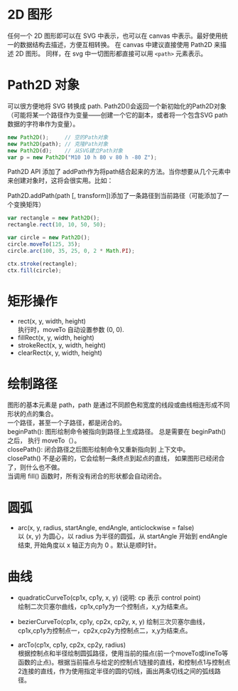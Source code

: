 # 2D 图形
任何一个 2D 图形即可以在 SVG 中表示，也可以在 canvas 中表示。最好使用统一的数据结构去描述，方便互相转换。
在 canvas 中建议直接使用 Path2D 来描述 2D 图形。
同样，在 svg 中一切图形都直接可以用 `<path>` 元素表示。  


# Path2D 对象
可以很方便地将 SVG 转换成 path. 
Path2D()会返回一个新初始化的Path2D对象（可能将某一个路径作为变量——创建一个它的副本，或者将一个包含SVG path数据的字符串作为变量）。   
```js
new Path2D();     // 空的Path对象
new Path2D(path); // 克隆Path对象
new Path2D(d);    // 从SVG建立Path对象
var p = new Path2D("M10 10 h 80 v 80 h -80 Z");
```
Path2D API 添加了 addPath作为将path结合起来的方法。当你想要从几个元素中来创建对象时，这将会很实用。比如：

Path2D.addPath(path [, transform])​
添加了一条路径到当前路径（可能添加了一个变换矩阵）
```js
var rectangle = new Path2D();
rectangle.rect(10, 10, 50, 50);

var circle = new Path2D();
circle.moveTo(125, 35);
circle.arc(100, 35, 25, 0, 2 * Math.PI);

ctx.stroke(rectangle);
ctx.fill(circle);
```





# 矩形操作
* rect(x, y, width, height)    
执行时，moveTo 自动设置参数 (0, 0).    
* fillRect(x, y, width, height)     
* strokeRect(x, y, width, height)    
* clearRect(x, y, width, height)   


# 绘制路径
图形的基本元素是 path，path 是通过不同颜色和宽度的线段或曲线相连形成不同形状的点的集合。  
一个路径，甚至一个子路径，都是闭合的。  
beginPath(): 图形绘制命令被指向到路径上生成路径。 总是需要在 beginPath() 之后， 执行 moveTo（）。    
closePath(): 闭合路径之后图形绘制命令又重新指向到 上下文中。  
closePath() 不是必需的，它会绘制一条终点到起点的直线， 如果图形已经闭合了，则什么也不做。  
当调用 fill() 函数时，所有没有闭合的形状都会自动闭合。

# 圆弧
* arc(x, y, radius, startAngle, endAngle, anticlockwise = false)   
以 (x, y) 为圆心，以 radius 为半径的圆弧，从 startAngle 开始到 endAngle 结束, 开始角度以 x 轴正方向为 0 。默认是顺时针。  


# 曲线
* quadraticCurveTo(cp1x, cp1y, x, y)  (说明: cp 表示 control point)  
绘制二次贝塞尔曲线，cp1x,cp1y为一个控制点，x,y为结束点。 

* bezierCurveTo(cp1x, cp1y, cp2x, cp2y, x, y)
绘制三次贝塞尔曲线，cp1x,cp1y为控制点一，cp2x,cp2y为控制点二，x,y为结束点。  

* arcTo(cp1x, cp1y, cp2x, cp2y, radius)  
根据控制点和半径绘制圆弧路径，使用当前的描点(前一个moveTo或lineTo等函数的止点)。根据当前描点与给定的控制点1连接的直线，和控制点1与控制点2连接的直线，作为使用指定半径的圆的切线，画出两条切线之间的弧线路径。  









